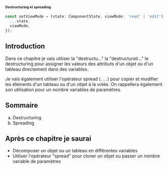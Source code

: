 <h1 style="font-size: 11px; margin-bottom: 1rem;">
Destructuring et spreading
</h1>

```typescript
const setViewMode = (state: ComponentState, viewMode: 'read' | 'edit') => ({
  ...state,
  viewMode,
});
```

## Introduction

Dans ce chapitre je vais utiliser la "destructu..." la "destructurati..." le destructuring pour assigner les valeurs des attributs d'un objet ou d'un tableau directement dans des variables.

Je vais également utiliser l'opérateur spread (<code>...</code>) pour copier et modifier les éléments d'un tableau ou d'un objet à la volée. On rappellera également son utilisation pour un nombre variables de paramètres.

## Sommaire

<ol style="list-style-type: lower-alpha">
    <li>Destructuring</li>
    <li>Spreading</li>
</ol>

## Après ce chapitre je saurai

- Décomposer un objet ou un tableau en différentes variables
- Utiliser l'opérateur "spread" pour cloner un objet ou passer un nombre variable de paramètres
